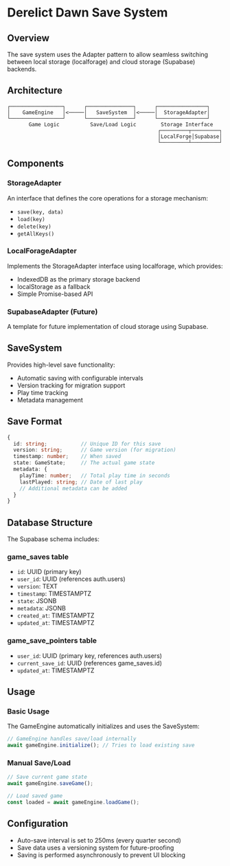 # Derelict Dawn Save System

## Overview

The save system uses the Adapter pattern to allow seamless switching between local storage (localforage) and cloud storage (Supabase) backends.

## Architecture

```
┌─────────────────┐      ┌───────────────┐      ┌────────────────┐
│    GameEngine   │<─────│   SaveSystem  │<─────│  StorageAdapter│
└─────────────────┘      └───────────────┘      └────────────────┘
       Game Logic          Save/Load Logic        Storage Interface
                                                 ┌─────────┬─────────┐
                                                 │LocalForge│Supabase│
                                                 └─────────┴─────────┘
```

## Components

### StorageAdapter

An interface that defines the core operations for a storage mechanism:
- `save(key, data)`
- `load(key)`
- `delete(key)`
- `getAllKeys()`

### LocalForageAdapter

Implements the StorageAdapter interface using localforage, which provides:
- IndexedDB as the primary storage backend
- localStorage as a fallback
- Simple Promise-based API

### SupabaseAdapter (Future)

A template for future implementation of cloud storage using Supabase.

## SaveSystem

Provides high-level save functionality:
- Automatic saving with configurable intervals
- Version tracking for migration support
- Play time tracking
- Metadata management

## Save Format

```typescript
{
  id: string;           // Unique ID for this save
  version: string;      // Game version (for migration)
  timestamp: number;    // When saved
  state: GameState;     // The actual game state
  metadata: {
    playTime: number;   // Total play time in seconds
    lastPlayed: string; // Date of last play
    // Additional metadata can be added
  }
}
```

## Database Structure

The Supabase schema includes:

### game_saves table

- `id`: UUID (primary key)
- `user_id`: UUID (references auth.users)
- `version`: TEXT
- `timestamp`: TIMESTAMPTZ
- `state`: JSONB
- `metadata`: JSONB
- `created_at`: TIMESTAMPTZ
- `updated_at`: TIMESTAMPTZ

### game_save_pointers table

- `user_id`: UUID (primary key, references auth.users)
- `current_save_id`: UUID (references game_saves.id)
- `updated_at`: TIMESTAMPTZ

## Usage

### Basic Usage

The GameEngine automatically initializes and uses the SaveSystem:

```typescript
// GameEngine handles save/load internally
await gameEngine.initialize(); // Tries to load existing save
```

### Manual Save/Load

```typescript
// Save current game state
await gameEngine.saveGame();

// Load saved game
const loaded = await gameEngine.loadGame();
```

## Configuration

- Auto-save interval is set to 250ms (every quarter second)
- Save data uses a versioning system for future-proofing
- Saving is performed asynchronously to prevent UI blocking 